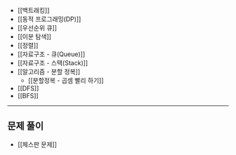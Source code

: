 - [[백트래킹]]
- [[동적 프로그래밍(DP)]]
- [[우선순위 큐]]
- [[이분 탐색]]
- [[정렬]]
- [[자료구조 - 큐(Queue)]]
- [[자료구조 - 스택(Stack)]]
- [[알고리즘 - 분할 정복]]
	- [[분할정복 - 곱셈 빨리 하기]]
- [[DFS]]
- [[BFS]]



---
## 문제 풀이
- [[체스판 문제]]
